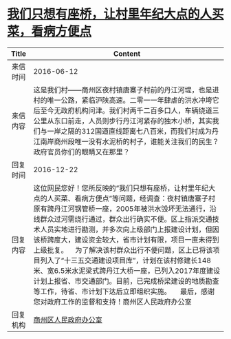 # <a href="http://www.shangluo.gov.cn/zmhd/ldxxxx.jsp?urltype=leadermail.LeaderMailContentUrl&wbtreeid=1112&leadermailid=3658">我们只想有座桥，让村里年纪大点的人买菜，看病方便点</a>
|Title|Content|
|:---:|---|
|来信时间|2016-06-12|
|来信内容|这是我们村――商州区夜村镇唐寨子村前的丹江河堤，也是进村的唯一公路，紧临沪陕高速。二零一一年肆虐的洪水冲垮它后至今无政府机构问津。我们村两千二百多口人，车辆绕道三公里从东口前走，人员则步行丹江河紧存的独木小桥，其实我们与一岸之隔的312国道直线距离七八百米，而我们村成为丹江南岸商州段唯一没有水泥桥的村子，谁能关注我们的民生？政府官员你们的眼睛又在那里？|
|回复时间|2016-12-22|
|回复内容|这位网民您好！您所反映的“我们只想有座桥，让村里年纪大点的人买菜、看病方便点”等问题，经调查：夜村镇唐寨子村原有跨丹江河钢管桥一座，2005年被洪水毁坏无法通行，沿线群众过河需绕行通过，群众出行确实不便。区上指派交通技术人员实地进行勘测，并多次向上级部门上报建设计划，但因该桥跨度大，建设资金较大，省市计划有限，项目一直未得到上级批复。    为了解决该村群众出行不便问题，区上已将该项目列入了“十三五交通建设项目库”，计划在该村修建长148米、宽6.5米水泥梁式跨丹江大桥一座，已列入2017年度建设计划上报省、市交通部门。目前，已完成桥梁建设的地质勘查等工作，待省、市计划下达后立即组织实施。     最后，感谢您对政府工作的监督和支持！商州区人民政府办公室|
|回复机构|<a href="../../categories/agencies/商州区人民政府办公室.md">商州区人民政府办公室</a>|
